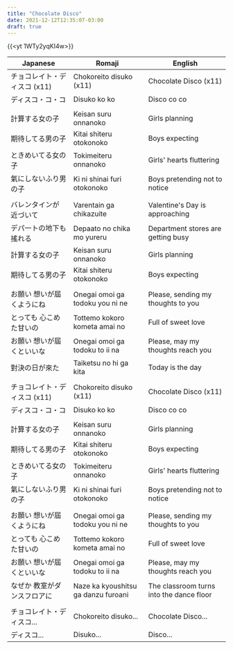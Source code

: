 ```yaml
---
title: "Chocolate Disco"
date: 2021-12-12T12:35:07-03:00
draft: true
---
```

{{<yt 1WTy2yqKI4w>}}

| Japanese                     | Romaji                              | English                                  |
|------------------------------|-------------------------------------|------------------------------------------|
| チョコレイト・ディスコ (x11) | Chokoreito disuko (x11)             | Chocolate Disco (x11)                    |
| ディスコ・コ・コ             | Disuko ko ko                        | Disco co co                              |
|                              |                                     |                                          |
| 計算する女の子               | Keisan suru onnanoko                | Girls planning                           |
| 期待してる男の子             | Kitai shiteru otokonoko             | Boys expecting                           |
| ときめいてる女の子           | Tokimeiteru onnanoko                | Girls' hearts fluttering                 |
| 氣にしないふり男の子         | Ki ni shinai furi otokonoko         | Boys pretending not to notice            |
|                              |                                     |                                          |
| バレンタインが 近づいて      | Varentain ga chikazuite             | Valentine's Day is approaching           |
| デパ一トの地下も搖れる       | Depaato no chika mo yureru          | Department stores are getting busy       |
| 計算する女の子               | Keisan suru onnanoko                | Girls planning                           |
| 期待してる男の子             | Kitai shiteru otokonoko             | Boys expecting                           |
|                              |                                     |                                          |
| お願い 想いが屆くようにね    | Onegai omoi ga todoku you ni ne     | Please, sending my thoughts to you       |
| とっても 心こめた甘いの      | Tottemo kokoro kometa amai no       | Full of sweet love                       |
| お願い 想いが屆くといいな    | Onegai omoi ga todoku to ii na      | Please, may my thoughts reach you        |
| 對決の日が來た               | Taiketsu no hi ga kita              | Today is the day                         |
|                              |                                     |                                          |
| チョコレイト・ディスコ (x11) | Chokoreito disuko (x11)             | Chocolate Disco (x11)                    |
| ディスコ・コ・コ             | Disuko ko ko                        | Disco co co                              |
|                              |                                     |                                          |
| 計算する女の子               | Keisan suru onnanoko                | Girls planning                           |
| 期待してる男の子             | Kitai shiteru otokonoko             | Boys expecting                           |
| ときめいてる女の子           | Tokimeiteru onnanoko                | Girls' hearts fluttering                 |
| 氣にしないふり男の子         | Ki ni shinai furi otokonoko         | Boys pretending not to notice            |
|                              |                                     |                                          |
| お願い 想いが屆くようにね    | Onegai omoi ga todoku you ni ne     | Please, sending my thoughts to you       |
| とっても 心こめた甘いの      | Tottemo kokoro kometa amai no       | Full of sweet love                       |
| お願い 想いが屆くといいな    | Onegai omoi ga todoku to ii na      | Please, may my thoughts reach you        |
| なぜか 教室がダンスフロアに  | Naze ka kyoushitsu ga danzu furoani | The classroom turns into the dance floor |
|                              |                                     |                                          |
| チョコレイト・ディスコ...    | Chokoreito disuko...                | Chocolate Disco...                       |
| ディスコ...                  | Disuko...                           | Disco...                                 |
